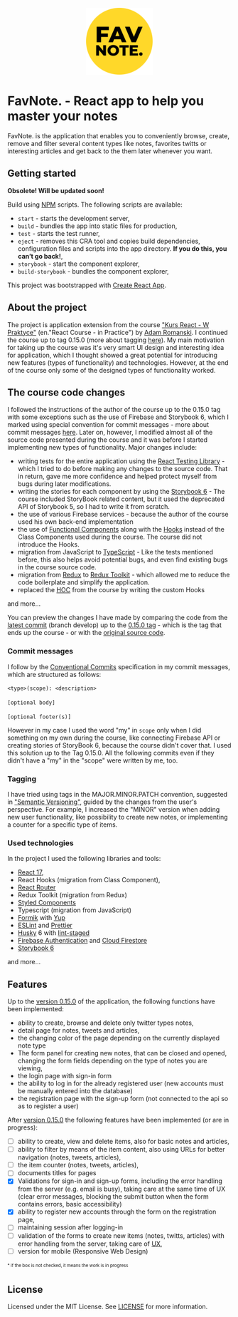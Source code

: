 <p align="center"><img src="https://raw.githubusercontent.com/pawelrusak/react-note-app/851af0930676810310cac0c0e39832b03580d972/logo.svg" height="150" alt="FAV Note."><p>
  
# FavNote. - React app to help you master your notes

FavNote. is the application that enables you to conveniently browse, create, remove and filter several content types like notes, favorites twitts or interesting articles and get back to the them later whenever you want.

## Getting started

**Obsolete! Will be updated soon!**

Build using [NPM](https://www.npmjs.com/get-npm) scripts. The following scripts are available:

- `start` - starts the development server,
- `build` - bundles the app into static files for production,
- `test` - starts the test runner,
- `eject` - removes this CRA tool and copies build dependencies, configuration files
  and scripts into the app directory. **If you do this, you can’t go back!**,
- `storybook` - start the component explorer,
- `build-storybook` - bundles the component explorer,

This project was bootstrapped with [Create React App](https://create-react-app.dev/).

## About the project

The project is application extension from the course ["Kurs React - W Praktyce"](https://eduweb.pl/programowanie-i-www/reactjs/react-w-praktyce) (en."React Course - in Practice") by [Adam Romanski](https://helloroman.pl/). I continued the course up to tag 0.15.0 (more about tagging [here](https://github.com/pawelrusak/react-note-app/tree/develop#tagging)). My main motivation for taking up the course was it's very smart UI design and interesting idea for application, which I thought showed a great potential for introducing new features (types of functionality) and technologies. However, at the end of tne course only some of the designed types of functionality worked.

## The course code changes

I followed the instructions of the author of the course up to the 0.15.0 tag with some exceptions such as the use of Firebase and Storybook 6, which I marked using special convention for commit messages - more about commit messages [here](https://github.com/pawelrusak/react-note-app/tree/develop#commit-messages). Later on, however, I modified almost all of the source code presented during the course and it was before I started implementing new types of functionality. Major changes include:

- writing tests for the entire application using the [React Testing Library](https://testing-library.com/docs/react-testing-library/intro/) - which I tried to do before making any changes to the source code. That in return, gave me more confidence and helped protect myself from bugs during later modifications.
- writing the stories for each component by using the [Storybook 6](https://storybook.js.org/docs/riot/get-started/introduction) - The course included StoryBook related content, but it used the deprecated API of Storybook 5, so I had to write it from scratch.
- the use of various Firebase services - because the author of the course used his own back-end implementation
- the use of [Functional Components](https://reactjs.org/docs/components-and-props.html#function-and-class-components) along with the [Hooks](https://reactjs.org/docs/hooks-intro.html) instead of the Class Components used during the course. The course did not introduce the Hooks.
- migration from JavaScript to [TypeScript](https://www.typescriptlang.org/) - Like the tests mentioned before, this also helps avoid potential bugs, and even find existing bugs in the course source code.
- migration from [Redux](https://react-redux.js.org/introduction/getting-started) to [Redux Toolkit](https://redux-toolkit.js.org/introduction/getting-started) - which allowed me to reduce the code boilerplate and simplify the application.
- replaced the [HOC](https://reactjs.org/docs/higher-order-components.html) from the course by writing the custom Hooks

and more...

You can preview the changes I have made by comparing the code from the [latest commit](https://github.com/pawelrusak/react-note-app/tree/develop) (branch develop) up to the [0.15.0 tag](https://github.com/pawelrusak/react-note-app/tree/v0.15.0) - which is the tag that ends up the course - or with the [original source code](https://github.com/eduwebpl/kurs-react-w-praktyce).

### Commit messages

I follow by the [Conventional Commits](https://www.conventionalcommits.org/en/v1.0.0/) specification in my commit messages, which are structured as follows:

```
<type>(scope): <description>

[optional body]

[optional footer(s)]
```

However in my case I used the word "my" in `scope` only when I did something on my own during the course, like connecting Firebase API or creating stories of StoryBook 6, because the course didn't cover that. I used this solution up to the Tag 0.15.0. All the following commits even if they didn't have a "my" in the "scope" were written by me, too.

### Tagging

I have tried using tags in the MAJOR.MINOR.PATCH convention, suggested in ["Semantic Versioning"](https://semver.org/), guided by the changes from the user's perspective. For example, I increased the "MINOR" version when adding new user functionality, like possibility to create new notes, or implementing a counter for a specific type of items.

### Used technologies

In the project I used the following libraries and tools:

- [React 17](https://reactjs.org/blog/2020/10/20/react-v17.html),
- React Hooks (migration from Class Component),
- [React Router](https://reactrouter.com/)
- Redux Toolkit (migration from Redux)
- [Styled Components](https://styled-components.com/docs/basics#getting-started)
- Typescript (migration from JavaScript)
- [Formik](https://formik.org/) with [Yup](https://github.com/jquense/yup#yup)
- [ESLint](https://eslint.org/docs/user-guide/getting-started) and [Prettier](https://prettier.io/docs/en/index.html)
- [Husky](https://typicode.github.io/husky/#/) 6 with [lint-staged](https://github.com/okonet/lint-staged#-lint-staged----)
- [Firebase Authentication](https://firebase.google.com/docs/auth) and [Cloud Firestore](https://firebase.google.com/docs/firestore)
- [Storybook 6](https://storybook.js.org/)

and more...

## Features

Up to the [version 0.15.0](https://github.com/pawelrusak/react-note-app/tree/v0.15.0) of the application, the following functions have been implemented:

- ability to create, browse and delete only twitter types notes,
- detail page for notes, tweets and articles,
- the changing color of the page depending on the currently displayed note type
- The form panel for creating new notes, that can be closed and opened, changing the form fields depending on the type of notes you are viewing,
- the login page with sign-in form
- the ability to log in for the already registered user (new accounts must be manually entered into the database)
- the registration page with the sign-up form (not connected to the api so as to register a user)

After [version 0.15.0](https://github.com/pawelrusak/react-note-app/tree/develop) the following features have been implemented (or are in progress):

- [ ] ability to create, view and delete items, also for basic notes and articles,
- [ ] ability to filter by means of the item content, also using URLs for better navigation (notes, tweets, articles),
- [ ] the item counter (notes, tweets, articles),
- [ ] documents titles for pages
- [x] Validations for sign-in and sign-up forms, including the error handling from the server (e.g. email is busy), taking care at the same time of UX (clear error messages, blocking the submit button when the form contains errors, basic accessibility)
- [x] ability to register new accounts through the form on the registration page,
- [ ] maintaining session after logging-in
- [ ] validation of the forms to create new items (notes, twitts, articles) with error handling from the server, taking care of [UX](https://pl.wikipedia.org/wiki/User_experience),
- [ ] version for mobile (Responsive Web Design)

<sub><sup>\* if the box is not checked, it means the work is in progress</sup></sub>

## License

Licensed under the MIT License. See [LICENSE](./LICENSE) for more information.
